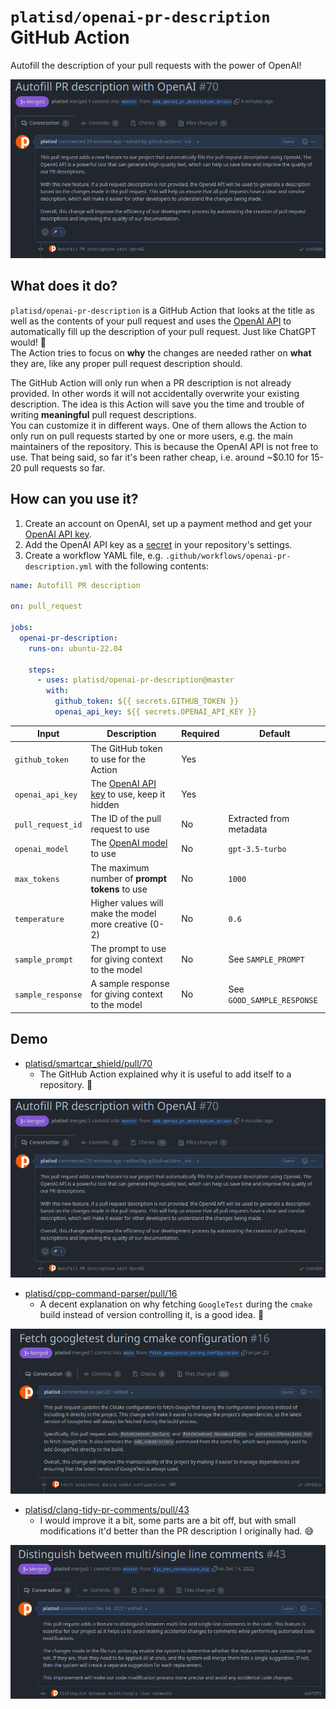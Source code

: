 # `platisd/openai-pr-description` GitHub Action

Autofill the description of your pull requests with the power of OpenAI!

![openai-pr-description-screenshot](media/openai-pr-description-screenshot.png)

## What does it do?

`platisd/openai-pr-description` is a GitHub Action that looks at the title as well as the contents
of your pull request and uses the [OpenAI API](https://openai.com/blog/openai-api) to automatically
fill up the description of your pull request. Just like ChatGPT would! 🎉<br>
The Action tries to focus on **why** the changes are needed rather on **what** they are,
like any proper pull request description should.

The GitHub Action will only run when a PR description is not already provided.
In other words it will not accidentally overwrite your existing description.
The idea is this Action will save you the time and trouble of writing **meaningful** pull request descriptions.<br>
You can customize it in different ways. One of them allows the Action to only run on pull requests started
by one or more users, e.g. the main maintainers of the repository.
This is because the OpenAI API is not free to use. That being said, so far it's been rather cheap,
i.e. around ~$0.10 for 15-20 pull requests so far.

## How can you use it?

1. Create an account on OpenAI, set up a payment method and get your [OpenAI API key].
2. Add the OpenAI API key as a [secret] in your repository's settings.
3. Create a workflow YAML file, e.g. `.github/workflows/openai-pr-description.yml` with the following contents:

```yaml
name: Autofill PR description

on: pull_request

jobs:
  openai-pr-description:
    runs-on: ubuntu-22.04

    steps:
      - uses: platisd/openai-pr-description@master
        with:
          github_token: ${{ secrets.GITHUB_TOKEN }}
          openai_api_key: ${{ secrets.OPENAI_API_KEY }}
```

| Input             | Description                                           | Required | Default                    |
| ----------------- | ----------------------------------------------------- | -------- | -------------------------- |
| `github_token`    | The GitHub token to use for the Action                | Yes      |                            |
| `openai_api_key`  | The [OpenAI API key] to use, keep it hidden           | Yes      |                            |
| `pull_request_id` | The ID of the pull request to use                     | No       | Extracted from metadata    |
| `openai_model`    | The [OpenAI model] to use                             | No       | `gpt-3.5-turbo`            |
| `max_tokens`      | The maximum number of **prompt tokens** to use        | No       | `1000`                     |
| `temperature`     | Higher values will make the model more creative (0-2) | No       | `0.6`                      |
| `sample_prompt`   | The prompt to use for giving context to the model     | No       | See `SAMPLE_PROMPT`        |
| `sample_response` | A sample response for giving context to the model     | No       | See `GOOD_SAMPLE_RESPONSE` |


[OpenAI API key]: https://help.openai.com/en/articles/4936850-where-do-i-find-my-secret-api-key
[OpenAI model]: https://platform.openai.com/docs/models
[secret]: https://docs.github.com/en/actions/security-guides/encrypted-secrets


## Demo

* [platisd/smartcar_shield/pull/70](https://github.com/platisd/smartcar_shield/pull/70)
  * The GitHub Action explained why it is useful to add itself to a repository. 🤯

![openai-pr-description-screenshot](media/openai-pr-description-screenshot.png)

* [platisd/cpp-command-parser/pull/16](https://github.com/platisd/cpp-command-parser/pull/16)
  * A decent explanation on why fetching `GoogleTest` during the `cmake` build instead of
  version controlling it, is a good idea. 🎯

![cpp-command-parser-screenshot](media/cpp-command-parser-screenshot.png)

* [platisd/clang-tidy-pr-comments/pull/43](https://github.com/platisd/clang-tidy-pr-comments/pull/43)
  * I would improve it a bit, some parts are a bit off, but with small modifications it'd better
  than the PR description I originally had. 😅

![clang-tidy-pr-comments-screenshot](media/clang-tidy-pr-comments-screenshot.png)
